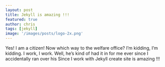 ```yaml
---
layout: post
title: Jekyll is amazing !!!
featured: true
author: chris
tags: [jekyll]
image: '/images/posts/logo-2x.png'
---
```


Yes! I am a citizen! Now which way to the welfare office? I’m kidding, I’m kidding. I work, I work. Well, he’s kind of had it in for me ever since I accidentally ran over his 
Since I work with Jekyll create site is amazing !!!